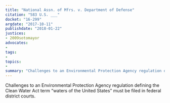 ```yaml
---
title: "National Assn. of Mfrs. v. Department of Defense"
citation: "583 U.S. ___"
docket: "16-299"
argdate: "2017-10-11"
publishdate: "2018-01-22"
justices:
- 2009sotomayor
advocates:
- 
tags:
- 
topics:
- 
summary: "Challenges to an Environmental Protection Agency regulation defining the Clean Water Act term “waters of the United States” must be filed in federal district courts."
---
```

Challenges to an Environmental Protection Agency regulation defining the Clean Water Act term “waters of the United States” must be filed in federal district courts.

